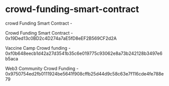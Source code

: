 # crowd-funding-smart-contract

crowd Funding Smart Contract - 

Crowd Funding Smart Contract - 0x19Ded13c0BD2c4D274a7aE5fD8eEF2B569CF2d2A

Vaccine Camp Crowd funding - 0xf0b648eecb1d42a27d3541b35c6e019775c93062e8a73b242128b3497e6b5aca

Web3 Community Crowd Funding - 0x9750754ed2fb0111924be5641f908cffb25d44d9c58c63e7f116cde4fe788e79
